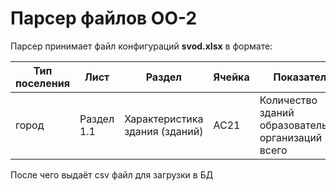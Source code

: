 # Парсер файлов ОО-2

Парсер принимает файл конфигураций **svod.xlsx** в формате:

|Тип поселения|Лист|Раздел|Ячейка|Показатель|Измерение|Годы|
|-------------|----|------|------|----------|---------|----|
|город|Раздел 1.1|Характеристика здания (зданий)|AC21|Количество зданий образовательных организаций - всего|территория (село/город)|2019-2022|

После чего выдаёт csv файл для загрузки в БД